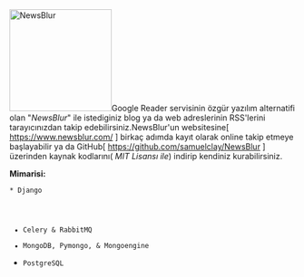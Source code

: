 <html><body><img class="alignright" alt="NewsBlur" src="http://media.tumblr.com/tumblr_li3v0f3zPR1qg4k90.png" width="180" height="180">Google Reader servisinin özgür yazılım alternatifi olan "<em>NewsBlur</em>" ile istediginiz blog ya da web adreslerinin RSS'lerini tarayıcınızdan takip edebilirsiniz.NewsBlur'un websitesine[ <a title="NewsBlur" href="https://www.newsblur.com/" target="_blank">https://www.newsblur.com/</a> ] birkaç adımda kayıt olarak online takip etmeye başlayabilir ya da GitHub[ <a title="NewsBlur" href="https://github.com/samuelclay/NewsBlur" target="_blank">https://github.com/samuelclay/NewsBlur</a> ] üzerinden kaynak kodlarını( <em>MIT Lisansı ile</em>) indirip kendiniz kurabilirsiniz.

<strong>Mimarisi:</strong>

<code>* Django
* Celery &amp; RabbitMQ
* MongoDB, Pymongo, &amp; Mongoengine
* PostgreSQL</code></body></html>